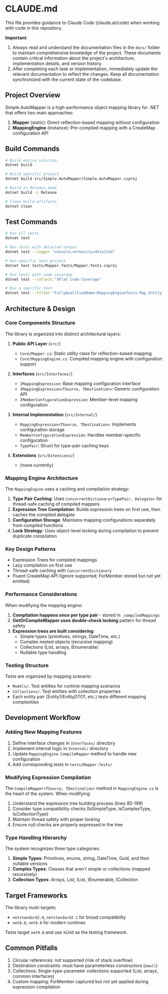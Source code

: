# CLAUDE.md

This file provides guidance to Claude Code (claude.ai/code) when working with code in this repository.

**Important**: 
1. Always read and understand the documentation files in the `docs/` folder to maintain comprehensive knowledge of the project. These documents contain critical information about the project's architecture, implementation details, and version history.
2. After completing each task or implementation, immediately update the relevant documentation to reflect the changes. Keep all documentation synchronized with the current state of the codebase.

## Project Overview

Simple.AutoMapper is a high-performance object mapping library for .NET that offers two main approaches:
1. **Mapper** (static): Direct reflection-based mapping without configuration
2. **MappingEngine** (instance): Pre-compiled mapping with a CreateMap configuration API

## Build Commands

```bash
# Build entire solution
dotnet build

# Build specific project
dotnet build src/Simple.AutoMapper/Simple.AutoMapper.csproj

# Build in Release mode
dotnet build -c Release

# Clean build artifacts
dotnet clean
```

## Test Commands

```bash
# Run all tests
dotnet test

# Run tests with detailed output
dotnet test --logger "console;verbosity=detailed"

# Run specific test project
dotnet test tests/Mapper.Tests/Mapper.Tests.csproj

# Run tests with code coverage
dotnet test --collect:"XPlat Code Coverage"

# Run a specific test
dotnet test --filter "FullyQualifiedName~MappingEngineTests.Map_Entity_ShouldMapAllProperties"
```

## Architecture & Design

### Core Components Structure

The library is organized into distinct architectural layers:

1. **Public API Layer** (`src/`)
   - `Core/Mapper.cs`: Static utility class for reflection-based mapping
   - `Core/MappingEngine.cs`: Compiled mapping engine with configuration support

2. **Interfaces** (`src/Interfaces/`)
   - `IMappingExpression`: Base mapping configuration interface
   - `IMappingExpression<TSource, TDestination>`: Generic configuration API
   - `IMemberConfigurationExpression`: Member-level mapping configuration

3. **Internal Implementation** (`src/Internal/`)
   - `MappingExpression<TSource, TDestination>`: Implements configuration storage
   - `MemberConfigurationExpression`: Handles member-specific configuration
   - `TypePair`: Struct for type-pair caching keys

4. **Extensions** (`src/Extensions/`)
   - (none currently)

### Mapping Engine Architecture

The `MappingEngine` uses a caching and compilation strategy:

1. **Type Pair Caching**: Uses `ConcurrentDictionary<TypePair, Delegate>` for thread-safe caching of compiled mappers
2. **Expression Tree Compilation**: Builds expression trees on first use, then caches the compiled delegate
3. **Configuration Storage**: Maintains mapping configurations separately from compiled functions
4. **Lock Strategy**: Uses object-level locking during compilation to prevent duplicate compilation

### Key Design Patterns

- Expression Trees for compiled mappings
- Lazy compilation on first use
- Thread-safe caching with `ConcurrentDictionary`
- Fluent CreateMap API (Ignore supported; ForMember stored but not yet emitted)

### Performance Considerations

When modifying the mapping engine:
1. **Compilation happens once per type pair** - stored in `_compiledMappings`
2. **GetOrCompileMapper uses double-check locking** pattern for thread safety
3. **Expression trees are built considering**:
   - Simple types (primitives, strings, DateTime, etc.)
   - Complex nested objects (recursive mapping)
   - Collections (List<T>, arrays, IEnumerable<T>)
   - Nullable type handling

### Testing Structure

Tests are organized by mapping scenario:
- `Models/`: Test entities for runtime mapping scenarios
- `Collections/`: Test entities with collection properties
- Each entity pair (Entity1/EntityDTO1, etc.) tests different mapping complexities

## Development Workflow

### Adding New Mapping Features

1. Define interface changes in `Interfaces/` directory
2. Implement internal logic in `Internal/` directory
3. Update `MappingEngine.CompileMapper` method to handle new configuration
4. Add corresponding tests in `tests/Mapper.Tests/`

### Modifying Expression Compilation

The `CompileMapper<TSource, TDestination>` method in `MappingEngine.cs` is the heart of the system. When modifying:
1. Understand the expression tree building process (lines 85-199)
2. Consider type compatibility checks (IsSimpleType, IsComplexType, IsCollectionType)
3. Maintain thread safety with proper locking
4. Ensure null checks are properly expressed in the tree

### Type Handling Hierarchy

The system recognizes three type categories:
1. **Simple Types**: Primitives, enums, string, DateTime, Guid, and their nullable versions
2. **Complex Types**: Classes that aren't simple or collections (mapped recursively)
3. **Collection Types**: Arrays, List<T>, IList<T>, IEnumerable<T>, ICollection<T>

## Target Frameworks

The library multi-targets:
- `netstandard2.0`, `netstandard2.1` for broad compatibility
- `net8.0`, `net9.0` for modern runtimes

Tests target `net9.0` and use xUnit as the testing framework.

## Common Pitfalls

1. Circular references: not supported (risk of stack overflow)
2. Destination constraints: must have parameterless constructors (`new()`)
3. Collections: Single-type-parameter collections supported (List<T>, arrays, common interfaces)
4. Custom mapping: ForMember captured but not yet applied during expression compilation